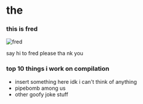 # the


### this is fred
![fred](https://user-images.githubusercontent.com/77080832/198335065-333b6106-8571-4f66-b21f-6a59b41868df.png)

say hi to fred please tha nk you

### top 10 things i work on compilation

* insert something here idk i can't think of anything
* pipebomb among us
* other goofy joke stuff
